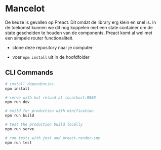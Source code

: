 # Mancelot

De keuze is gevallen op Preact. Dit omdat de library erg klein en snel is.
In de toekomst kunnen we dit nog koppelen met een state container om de state gescheiden te houden van de components.
Preact komt al wel met een simpele router functionaliteit.

* clone deze repository naar je computer

* voer `npm install` uit in de hoofdfolder


## CLI Commands

``` bash
# install dependencies
npm install

# serve with hot reload at localhost:8080
npm run dev

# build for production with minification
npm run build

# test the production build locally
npm run serve

# run tests with jest and preact-render-spy 
npm run test
```
